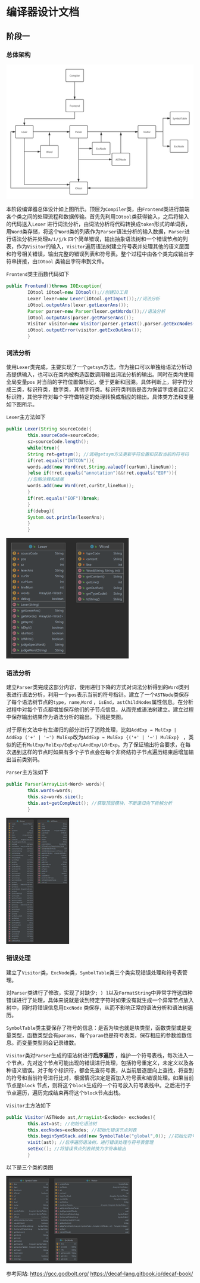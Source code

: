 # 编译器设计文档

## 阶段一

### 总体架构

![](pic/Compiler1.png)

本阶段编译器总体设计如上图所示。顶层为`Compiler`类，由`Frontend`类进行前端各个类之间的处理流程和数据传输。首先先利用`IOtool`类获得输入，之后将输入的代码送入`Lexer`
进行词法分析，由词法分析将代码转换成`token`形式的单词表，用`Word`类存储，将这个`Word`类的列表作为`Parser`语法分析的输入数据，`Parser`进行语法分析并处理`a/i/j/k`
四个简单错误，输出抽象语法树和一个错误节点的列表，作为`Visitor`的输入，`Visitor`遍历语法树建立符号表并处理其他的语义层面和符号相关错误，输出完整的错误列表和符号表。整个过程中由各个类完成输出字符串拼接，由`IOtool`
类输出字符串到文件。

`Frontend`类主函数代码如下

```Java
public Frontend()throws IOException{
        IOtool iOtool=new IOtool();//创建IO工具
        Lexer lexer=new Lexer(iOtool.getInput());//词法分析
        iOtool.outputAns(lexer.getLexerAns());
        Parser parser=new Parser(lexer.getWords());//语法分析
        iOtool.outputAns(parser.getParserAns());
        Visitor visitor=new Visitor(parser.getAst(),parser.getExcNodes());//符号表管理与错误处理
        iOtool.outputError(visitor.getExcOutAns());
        }
```

### 词法分析

使用`Lexer`类完成，主要实现了一个`getsym`方法，作为接口可以单独给语法分析动态提供输入，也可以在类内被构造函数调用输出词法分析的输出。同时在类内使用全局变量`pos`
对当前的字符位置做标记，便于更新和回溯。具体判断上，将字符分成三类，标识符类，数字类，其他字符类。标识符类判断是否为保留字或者自定义标识符，其他字符对每个字符做特定的处理转换成相应的输出。具体类方法和变量如下图所示。

`Lexer`主方法如下

```Java
public Lexer(String sourceCode){
        this.sourceCode=sourceCode;
        sz=sourceCode.length();
        while(true){
        String ret=getsym(); //调用getsym方法更新字符位置和获取当前的符号码
        if(ret.equals("INTCON")){
        words.add(new Word(ret,String.valueOf(curNum),lineNum));
        }else if(!ret.equals("annotation")&&!ret.equals("EOF")){
        //忽略注释和结尾
        words.add(new Word(ret,curStr,lineNum));
        }
        if(ret.equals("EOF"))break;
        }
        if(debug){
        System.out.println(lexerAns);
        }
        }
```

<img src="pic/Lexer_Word.png" style="zoom: 33%;" />

### 语法分析

建立`Parser`类完成这部分内容，使用递归下降的方式对词法分析得到的`Word`类列表进行语法分析，利用一个`pos`表示当前的符号指针。建立了一个`ASTNode`类保存了每个语法树节点的`type`，`name`,`Word`
，`isEnd`，`astChildNodes`属性信息。在分析过程中对每个节点都增加保存他们的子节点信息，从而完成语法树建立。建立过程中保存输出结果作为语法分析的输出。下图是类图。

对于原有文法中有左递归的部分进行了消除处理，比如`AddExp → MulExp | AddExp ('+' | '−') MulExp`改为`AddExp → MulExp {('+' | '−') MulExp} `
，类似的还有`MulExp/RelExp/EqExp/LAndExp/LOrExp`。为了保证输出符合要求，在每次遇到这样的节点时如果有多个子节点会在每个非终结符子节点遍历结束后增加输出当前类别码。

`Parser`主方法如下

```Java
public Parser(ArrayList<Word> words){
        this.words=words;
        this.sz=words.size();
        this.ast=getCompUnit(); //获取顶层模块，不断递归向下拆解分析
        }
```

<img src="pic/Parser_ASTNode.png" style="zoom: 33%;" />

### 错误处理

建立了`Visitor`类，`ExcNode`类，`SymbolTable`类三个类实现错误处理和符号表管理。

对`Parser`类进行了修改，实现了对缺少`; ) ]`以及`FormatString`中异常字符这四种错误进行了处理，具体来说就是读到特定字符时如果没有就生成一个异常节点放入树中，同时将错误信息用`ExcNode`
类保存，从而不影响正常的语法分析和语法树遍历。

`SymbolTable`类主要保存了符号的信息：是否为块也就是块类型，函数类型或是变量类型，函数类型会有`params`，每个`param`也是符号表类，保存相应的参数维数信息。而变量类型则会记录维数。

`Visitor`类对`Parser`生成的语法树进行**后序遍历**
，维护一个符号表栈，每次进入一个节点，先对这个节点可能出现的错误进行处理，包括符号重定义，未定义以及各种语义错误。对于每个标识符，都会先查符号表，从当前层逐层向上查找，将查到的符号和当前符号进行比对，根据情况决定是否加入符号表和错误处理。如果当前节点是`block`
节点，则将这个`block`生成的一个符号放入符号表栈中。之后进行子节点遍历，遍历完成结束再将这个`block`节点出栈。

`Visitor`主方法如下

```java
public Visitor(ASTNode ast,ArrayList<ExcNode> excNodes){
        this.ast=ast; //初始化语法树
        this.excNodes=excNodes; //初始化错误节点列表
        this.beginSymStack.add(new SymbolTable("global",0)); //初始化符号表，建立顶层符号表对象
        visit(ast); //后序遍历语法树，进行错误处理与符号表管理
        setExc(); //将错误节点列表转换为字符串输出
        }
```

以下是三个类的类图

<img src="pic/ExcNode_Visitor_SymbolTable.png" style="zoom: 33%;" />


参考网站:
https://gcc.godbolt.org/
https://decaf-lang.gitbook.io/decaf-book/